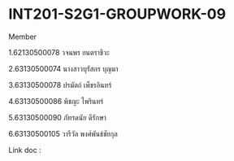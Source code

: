 # INT201-S2G1-GROUPWORK-09

Member

1.62130500078 วจนพร ยนตราชีวะ

2.63130500074 นางสาวบุรัสกร บุญมา

3.63130500078 ปรมัตถ์ เพ็ชรอินทร์

4.63130500086 พิชญะ ไพรินทร์

5.63130500090 ภัทรดนัย ดีรักษา

6.63130500105 วารีวัล พงศ์พันธ์ชัยกุล

Link doc :
